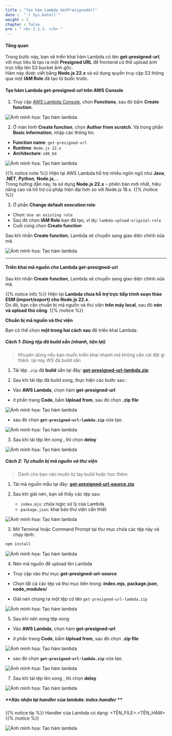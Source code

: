 ```yaml
---
title : "Tạo hàm Lambda GetPresignedUrl"
date :  "`r Sys.Date()`" 
weight : 3
chapter : false
pre : " <b> 2.1.3. </b> "
---
```


#### Tổng quan

Trong bước này, bạn sẽ triển khai hàm Lambda có tên **get-presigned-url**, với mục tiêu là tạo ra một **Presigned URL** để frontend có thể upload ảnh trực tiếp lên S3 bucket ảnh gốc.  
Hàm này được viết bằng **Node.js 22.x** và sử dụng quyền truy cập S3 thông qua một **IAM Role** đã tạo từ bước trước.

#### Tạo hàm Lambda get-presigned-url trên AWS Console

1. Truy cập [AWS Lambda Console](https://console.aws.amazon.com/lambda/home), chọn **Functions**, sau đó bấm **Create function**.

![Ảnh minh họa: Tạo hàm lambda](/images/2-image-upload-and-resize/2.1-upload-original-image/14.png)

2. Ở màn hình **Create function**, chọn **Author from scratch**. Và trong phần **Basic information**, nhập các thông tin:

- **Function name**: `get-presigned-url`
- **Runtime**: `Node.js 22.x`
- **Architecture**: `x86_64`

![Ảnh minh họa: Tạo hàm lambda](/images/2-image-upload-and-resize/2.1-upload-original-image/16.png)

{{% notice note %}}
Hiện tại AWS Lambda hỗ trợ nhiều ngôn ngữ như **Java**, **.NET**, **Python**, **Node.js**,...  
Trong hướng dẫn này, ta sử dụng **Node.js 22.x** – phiên bản mới nhất, hiệu năng cao và hỗ trợ cú pháp hiện đại hơn so với Node.js 18.x.
{{% /notice %}}

3. Ở phần **Change default execution role**:

- Chọn: `Use an existing role`
- Sau đó chọn **IAM Role** bạn đã tạo, ví dụ: `lambda-upload-original-role`
- Cuối cùng chọn **Create function**

Sau khi nhấn **Create function**, Lambda sẽ chuyển sang giao diện chỉnh sửa mã.

![Ảnh minh họa: Tạo hàm lambda](/images/2-image-upload-and-resize/2.1-upload-original-image/17-fetch.png)

---

#### Triển khai mã nguồn cho Lambda get-presigned-url

Sau khi nhấn **Create function**, Lambda sẽ chuyển sang giao diện chỉnh sửa mã.

{{% notice info %}}
Hiện tại **Lambda chưa hỗ trợ trực tiếp trình soạn thảo ESM (import/export) cho Node.js 22.x**.  
Do đó, bạn cần chuẩn bị mã nguồn và thư viện **trên máy local**, sau đó **nén và upload thủ công**.
{{% /notice %}}

**Chuẩn bị mã nguồn và thư viện**

Bạn có thể chọn **một trong hai cách sau** để triển khai Lambda:

##### **Cách 1: Dùng tệp đã build sẵn (nhanh, tiện lợi)**
> Khuyên dùng nếu bạn muốn triển khai nhanh mà không cần cài đặt gì thêm. tại này WS đã build sẵn

1. Tải tệp `.zip` đã **build** sẵn tại đây: [**get-presigned-url-lambda.zip**](/attachments/2-image-upload-and-resize/2.1-upload-original-image/get-presigned-url-lambda.zip)

2. Sau khi tải tệp đã build xong, thực hiện các bước sau :

- Vào **AWS Lambda**,  chọn hàm **get-presigned-url**

- ở phần trang **Code**, bấm **Upload from**, sau đó chọn **.zip file**

![Ảnh minh họa: Tạo hàm lambda](/images/2-image-upload-and-resize/2.1-upload-original-image/22.png)

- sau đó chọn **`get-presigned-url-lambda.zip`** vừa tạo.

![Ảnh minh họa: Tạo hàm lambda](/images/2-image-upload-and-resize/2.1-upload-original-image/24.png)

3. Sau khi tải tệp lên xong , thì chọn **deloy**

![Ảnh minh họa: Tạo hàm lambda](/images/2-image-upload-and-resize/2.1-upload-original-image/25.png)

##### **Cách 2: Tự chuẩn bị mã nguồn và thư viện**
>  Dành cho bạn nào muốn tự tay build hoặc học thêm.

1. Tải mã nguồn mẫu tại đây: [**get-presigned-url-source.zip**](/attachments/2-image-upload-and-resize/2.1-upload-original-image/get-presigned-url-source.zip)

2. Sau khi giải nén, bạn sẽ thấy các tệp sau:

   - `index.mjs`: chứa logic xử lý của Lambda
   - `package.json`: khai báo thư viện cần thiết

![Ảnh minh họa: Tạo hàm lambda](/images/2-image-upload-and-resize/2.1-upload-original-image/18.png)

3. Mở Terminal hoặc Command Prompt tại thư mục chứa các tệp này và chạy lệnh:

```bash
npm install 
```
![Ảnh minh họa: Tạo hàm lambda](/images/2-image-upload-and-resize/2.1-upload-original-image/19.png)


4. Nén mã nguồn để upload lên Lambda

- Truy cập vào thư mục **get-presigned-url-source**

- Chọn tất cả các tệp và thư mục bên trong: **index.mjs**,  **package.json**, **node_modules/**

- Giải nén chúng ra một tệp có tên `get-presigned-url-lambda.zip`

![Ảnh minh họa: Tạo hàm lambda](/images/2-image-upload-and-resize/2.1-upload-original-image/20.png)

5. Sau khi nén xong tệp xong

- Vào **AWS Lambda**,  chọn hàm **get-presigned-url**

- ở phần trang **Code**, bấm **Upload from**, sau đó chọn **.zip file**

![Ảnh minh họa: Tạo hàm lambda](/images/2-image-upload-and-resize/2.1-upload-original-image/22.png)

- sau đó chọn **`get-presigned-url-lambda.zip`** vừa tạo.

![Ảnh minh họa: Tạo hàm lambda](/images/2-image-upload-and-resize/2.1-upload-original-image/24.png)

7. Sau khi tải tệp lên xong , thì chọn **deloy**

![Ảnh minh họa: Tạo hàm lambda](/images/2-image-upload-and-resize/2.1-upload-original-image/25.png)

##### **Xác nhận lại handler của lambda: index.handler **
{{% notice tip %}}
Handler của Lambda có dạng: <TÊN_FILE>.<TÊN_HÀM>
{{% /notice %}}

![Ảnh minh họa: Tạo hàm lambda](/images/2-image-upload-and-resize/2.1-upload-original-image/26.png)




